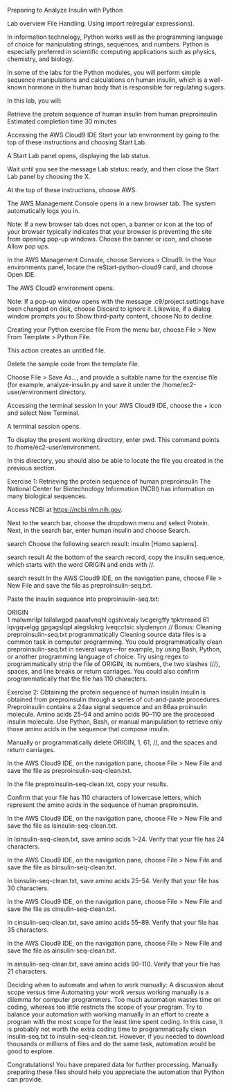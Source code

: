 Preparing to Analyze Insulin with Python

Lab overview
File Handling.
Using import re(regular expressions).

In information technology, Python works well as the programming language of choice for manipulating strings, sequences, and numbers. Python is especially preferred in scientific computing applications such as physics, chemistry, and biology.

In some of the labs for the Python modules, you will perform simple sequence manipulations and calculations on human insulin, which is a well-known hormone in the human body that is responsible for regulating sugars.

In this lab, you will:

Retrieve the protein sequence of human insulin from human preproinsulin
Estimated completion time
30 minutes

Accessing the AWS Cloud9 IDE
Start your lab environment by going to the top of these instructions and choosing Start Lab.

A Start Lab panel opens, displaying the lab status.

Wait until you see the message Lab status: ready, and then close the Start Lab panel by choosing the X.

At the top of these instructions, choose AWS.

The AWS Management Console opens in a new browser tab. The system automatically logs you in.

Note: If a new browser tab does not open, a banner or icon at the top of your browser typically indicates that your browser is preventing the site from opening pop-up windows. Choose the banner or icon, and choose Allow pop ups.

In the AWS Management Console, choose Services > Cloud9. In the Your environments panel, locate the reStart-python-cloud9 card, and choose Open IDE.

The AWS Cloud9 environment opens.

Note: If a pop-up window opens with the message .c9/project.settings have been changed on disk, choose Discard to ignore it. Likewise, if a dialog window prompts you to Show third-party content, choose No to decline.

Creating your Python exercise file
From the menu bar, choose File > New From Template > Python File.

This action creates an untitled file.

Delete the sample code from the template file.

Choose File > Save As..., and provide a suitable name for the exercise file (for example, analyze-insulin.py and save it under the /home/ec2-user/environment directory.

Accessing the terminal session
In your AWS Cloud9 IDE, choose the + icon and select New Terminal.

A terminal session opens.

To display the present working directory, enter pwd. This command points to /home/ec2-user/environment.

In this directory, you should also be able to locate the file you created in the previous section.

Exercise 1: Retrieving the protein sequence of human preproinsulin
The National Center for Biotechnology Information (NCBI) has information on many biological sequences.

Access NCBI at https://ncbi.nlm.nih.gov.

Next to the search bar, choose the dropdown menu and select Protein. Next, in the search bar, enter human insulin and choose Search.

search
Choose the following search result: insulin [Homo sapiens].

search result
At the bottom of the search record, copy the insulin sequence, which starts with the word ORIGIN and ends with //.

search result
In the AWS Cloud9 IDE, on the navigation pane, choose File > New File and save the file as preproinsulin-seq.txt.

Paste the insulin sequence into preproinsulin-seq.txt:

ORIGIN      
        1 malwmrllpl lallalwgpd paaafvnqhl cgshlvealy lvcgergffy tpktrreaed
       61 lqvgqvelgg gpgagslqpl alegslqkrg iveqcctsic slyqlenycn
//
Bonus: Cleaning preproinsulin-seq.txt programmatically
Cleaning source data files is a common task in computer programming. You could programmatically clean preproinsulin-seq.txt in several ways—for example, by using Bash, Python, or another programming language of choice. Try using regex to programmatically strip the file of ORIGIN, its numbers, the two slashes (//), spaces, and line breaks or return carriages. You could also confirm programmatically that the file has 110 characters.

Exercise 2: Obtaining the protein sequence of human insulin
Insulin is obtained from preproinsulin through a series of cut-and-paste procedures. Preproinsulin contains a 24aa signal sequence and an 86aa proinsulin molecule. Amino acids 25–54 and amino acids 90–110 are the processed insulin molecule. Use Python, Bash, or manual manipulation to retrieve only those amino acids in the sequence that compose insulin.

Manually or programmatically delete ORIGIN, 1, 61, //, and the spaces and return carriages.

In the AWS Cloud9 IDE, on the navigation pane, choose File > New File and save the file as preproinsulin-seq-clean.txt.

In the file preproinsulin-seq-clean.txt, copy your results.

Confirm that your file has 110 characters of lowercase letters, which represent the amino acids in the sequence of human preproinsulin.

In the AWS Cloud9 IDE, on the navigation pane, choose File > New File and save the file as lsinsulin-seq-clean.txt.

In lsinsulin-seq-clean.txt, save amino acids 1–24. Verify that your file has 24 characters.

In the AWS Cloud9 IDE, on the navigation pane, choose File > New File and save the file as binsulin-seq-clean.txt.

In binsulin-seq-clean.txt, save amino acids 25–54. Verify that your file has 30 characters.

In the AWS Cloud9 IDE, on the navigation pane, choose File > New File and save the file as cinsulin-seq-clean.txt.

In cinsulin-seq-clean.txt, save amino acids 55–89. Verify that your file has 35 characters.

In the AWS Cloud9 IDE, on the navigation pane, choose File > New File and save the file as ainsulin-seq-clean.txt.

In ainsulin-seq-clean.txt, save amino acids 90–110. Verify that your file has 21 characters.

Deciding when to automate and when to work manually: A discussion about scope versus time
Automating your work versus working manually is a dilemma for computer programmers. Too much automation wastes time on coding, whereas too little restricts the scope of your program. Try to balance your automation with working manually in an effort to create a program with the most scope for the least time spent coding. In this case, it is probably not worth the extra coding time to programmatically clean insulin-seq.txt to insulin-seq-clean.txt. However, if you needed to download thousands or millions of files and do the same task, automation would be good to explore.

Congratulations! You have prepared data for further processing. Manually preparing these files should help you appreciate the automation that Python can provide.
